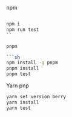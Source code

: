 npm

```sh

npm i
npm run test
``

pnpm

```sh
npm install -g pnpm
pnpm install
pnpm test
```

Yarn pnp

```sh
yarn set version berry
yarn install
yarn test
```